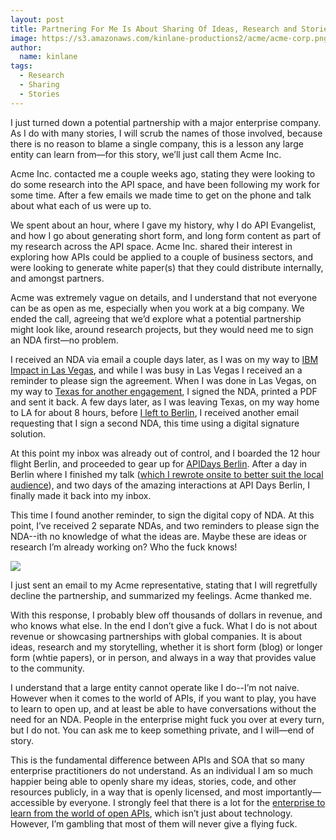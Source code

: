 ```yaml
---
layout: post
title: Partnering For Me Is About Sharing Of Ideas, Research and Stories
image: https://s3.amazonaws.com/kinlane-productions2/acme/acme-corp.png
author:
  name: kinlane
tags:
  - Research
  - Sharing
  - Stories
---
```

I just turned down a potential partnership with a major enterprise company. As I do with many stories, I will scrub the names of those involved, because there is no reason to blame a single company, this is a lesson any large entity can learn from—for this story, we’ll just call them Acme Inc.

Acme Inc. contacted me a couple weeks ago, stating they were looking to do some research into the API space, and have been following my work for some time. After a few emails we made time to get on the phone and talk about what each of us were up to.

We spent about an hour, where I gave my history, why I do API Evangelist, and how I go about generating short form, and long form content as part of my research across the API space. Acme Inc. shared their interest in exploring how APIs could be applied to a couple of business sectors, and were looking to generate white paper(s) that they could distribute internally, and amongst partners.

Acme was extremely vague on details, and I understand that not everyone can be as open as me, especially when you work at a big company. We ended the call, agreeing that we’d explore what a potential partnership might look like, around research projects, but they would need me to sign an NDA first—no problem.

I received an NDA via email a couple days later, as I was on my way to [IBM Impact in Las Vegas](http://apievangelist.com/2014/05/01/business-of-internal-apis-at-ibm-impact-last-tuesday/), and while I was busy in Las Vegas I received an a reminder to please sign the agreement. When I was done in Las Vegas, on my way to [Texas for another engagement](http://kinlane.com/2014/05/01/apis-edx-tableau-google-at-ut-arlington/), I signed the NDA, printed a PDF and sent it back. A few days later, as I was leaving Texas, on my way home to LA for about 8 hours, before [I left to Berlin](http://apievangelist.com/2014/05/01/i-will-be-speaking-at-apidays-in-berlin-next-week/), I received another email requesting that I sign a second NDA, this time using a digital signature solution.

At this point my inbox was already out of control, and I boarded the 12 hour flight Berlin, and proceeded to gear up for [APIDays Berlin](http://berlin.apidays.io/). After a day in Berlin where I finished my talk ([which I rewrote onsite to better suit the local audience](http://apievangelist.com/2014/05/06/remembering-why-this-whole-api-thing-is-working--apidays-berlin/)), and two days of the amazing interactions at API Days Berlin, I finally made it back into my inbox.

This time I found another reminder, to sign the digital copy of NDA. At this point, I’ve received 2 separate NDAs, and two reminders to please sign the NDA--ith no knowledge of what the ideas are. Maybe these are ideas or research I’m already working on? Who the fuck knows!

[![](https://s3.amazonaws.com/kinlane-productions2/acme/dont-give-fuck.png)](https://www.youtube.com/watch?v=0bLFO4ZV0i4&feature=kp)

I just sent an email to my Acme representative, stating that I will regretfully decline the partnership, and summarized my feelings. Acme thanked me.

With this response, I probably blew off thousands of dollars in revenue, and who knows what else. In the end I don’t give a fuck. What I do is not about revenue or showcasing partnerships with global companies. It is about ideas, research and my storytelling, whether it is short form (blog) or longer form (whtie papers), or in person, and always in a way that provides value to the community.

I understand that a large entity cannot operate like I do--I’m not naive. However when it comes to the world of APIs, if you want to play, you have to learn to open up, and at least be able to have conversations without the need for an NDA. People in the enterprise might fuck you over at every turn, but I do not. You can ask me to keep something private, and I will—end of story.

This is the fundamental difference between APIs and SOA that so many enterprise practitioners do not understand. As an individual I am so much happier being able to openly share my ideas, stories, code, and other resources publicly, in a way that is openly licensed, and most importantly—accessible by everyone. I strongly feel that there is a lot for the [enterprise to learn from the world of open APIs](http://apievangelist.com/2014/04/26/what-can-the-enterprise-learn-from-the-open-api-space/), which isn’t just about technology. However, I’m gambling that most of them will never give a flying fuck.
